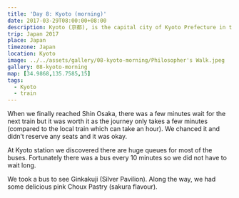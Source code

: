 ```yaml
---
title: 'Day 8: Kyoto (morning)'
date: 2017-03-29T08:00:00+08:00
description: Kyoto (京都), is the capital city of Kyoto Prefecture in the Kansai region. It was the capital of Japan from 794-1869.
trip: Japan 2017
place: Japan
timezone: Japan
location: Kyoto 
image: ../../assets/gallery/08-kyoto-morning/Philosopher's Walk.jpeg
gallery: 08-kyoto-morning
map: [34.9868,135.7585,15]
tags:
  - Kyoto
  - train
---
```

When we finally reached Shin Osaka, there was a few minutes wait for the next train but it was worth it as the journey only takes a few minutes (compared to the local train which can take an hour). We chanced it and didn’t reserve any seats and it was okay.

At Kyoto station we discovered there are huge queues for most of the buses. Fortunately there was a bus every 10 minutes so we did not have to wait long.

We took a bus to see Ginkakuji (Silver Pavilion). Along the way, we had some delicious pink Choux Pastry (sakura flavour).